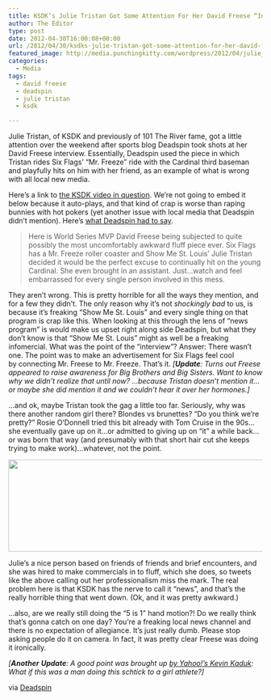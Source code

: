 ```yaml
---
title: KSDK’s Julie Tristan Got Some Attention For Her David Freese “Interview”
author: The Editor
type: post
date: 2012-04-30T16:00:08+00:00
url: /2012/04/30/ksdks-julie-tristan-got-some-attention-for-her-david-freese-interview/
featured_image: http://media.punchingkitty.com/wordpress/2012/04/julie_tristan_ksdk.jpg
categories:
  - Media
tags:
  - david freese
  - deadspin
  - julie tristan
  - ksdk

---
```

Julie Tristan, of KSDK and previously of 101 The River fame, got a little attention over the weekend after sports blog Deadspin took shots at her David Freese interview. Essentially, Deadspin used the piece in which Tristan rides Six Flags&#8217; &#8220;Mr. Freeze&#8221; ride with the Cardinal third baseman and playfully hits on him with her friend, as an example of what is wrong with all local new media.

Here&#8217;s a link to <a href="http://www.ksdk.com/news/article/318066/71/David-Freese-rides-Mr-Freeze-roller-coaster-at-Six-Flags" target="_blank">the KSDK video in question</a>. We&#8217;re not going to embed it below because it auto-plays, and that kind of crap is worse than raping bunnies with hot pokers (yet another issue with local media that Deadspin didn&#8217;t mention). Here&#8217;s <a href="http://deadspin.com/5906022/witness-the-last-gasp-of-local-news-reporting-as-it-repeatedly-hits-on-st-louis-cardinal-david-freese" target="_blank">what Deadspin had to say</a>.

> Here is World Series MVP David Freese being subjected to quite possibly the most uncomfortably awkward fluff piece ever. Six Flags has a Mr. Freeze roller coaster and Show Me St. Louis&#8217; Julie Tristan decided it would be the perfect excuse to continually hit on the young Cardinal. She even brought in an assistant. Just&#8230;watch and feel embarrassed for every single person involved in this mess.

They aren&#8217;t wrong. This is pretty horrible for all the ways they mention, and for a few they didn&#8217;t. The only reason why it&#8217;s not _shockingly bad_ to us, is because it&#8217;s freaking &#8220;Show Me St. Louis&#8221; and every single thing on that program is crap like this. When looking at this through the lens of &#8220;news program&#8221; is would make us upset right along side Deadspin, but what they don&#8217;t know is that &#8220;Show Me St. Louis&#8221; might as well be a freaking infomercial. What was the point of the &#8220;interview&#8221;? Answer: There wasn&#8217;t one. The point was to make an advertisement for Six Flags feel cool by connecting Mr. Freese to Mr. Freeze. That&#8217;s it. _[**Update**: Turns out Freese appeared to raise awareness for Big Brothers and Big Sisters. Want to know why we didn&#8217;t realize that until now? &#8230;because Tristan doesn&#8217;t mention it&#8230;or maybe she did mention it and we couldn&#8217;t hear it over her hormones.]_

&#8230;and ok, maybe Tristan took the gag a little too far. Seriously, why was there another random girl there? Blondes vs brunettes? &#8220;Do you think we&#8217;re pretty?&#8221; Rosie O&#8217;Donnell tried this bit already with Tom Cruise in the 90s&#8230;she eventually gave up on it&#8230;or admitted to giving up on &#8220;it&#8221; a while back&#8230;or was born that way (and presumably with that short hair cut she keeps trying to make work)&#8230;whatever, not the point.

<p style="text-align: center;">
  <a href="https://twitter.com/#!/kpastoniii/status/196655156069277698"><img class="aligncenter size-full wp-image-13489" title="julie_tristan_tweet" src="http://media.punchingkitty.com/wordpress/2012/04/julie_tristan_tweet.jpg" alt="" width="521" height="182" /></a>
</p>

Julie&#8217;s a nice person based on friends of friends and brief encounters, and she was hired to make commercials in to fluff, which she does, so tweets like the above calling out her professionalism miss the mark. The real problem here is that KSDK has the nerve to call it &#8220;news&#8221;, and that&#8217;s the really horrible thing that went down. (Ok, and it was pretty awkward.)

&#8230;also, are we really still doing the &#8220;5 is 1&#8221; hand motion?! Do we really think that&#8217;s gonna catch on one day? You&#8217;re a freaking local news channel and there is no expectation of allegiance. It&#8217;s just really dumb. Please stop asking people do it on camera. In fact, it was pretty clear Freese was doing it ironically.

_[**Another** **Update**: A good point was brought up <a href="http://sports.yahoo.com/blogs/mlb-big-league-stew/david-freese-awkward-interview-lovestruck-reporter-goes-viral-172244089.html" target="_blank">by Yahoo!&#8217;s Kevin Kaduk</a>: What if this was a man doing this schtick to a girl athlete?]_

via <a href="http://deadspin.com/5906022/witness-the-last-gasp-of-local-news-reporting-as-it-repeatedly-hits-on-st-louis-cardinal-david-freese" target="_blank">Deadspin</a>